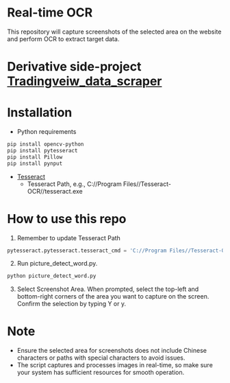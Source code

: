 # Real-time OCR
This repository will capture screenshots of the selected area on the website and perform OCR to extract target data.

# Derivative side-project [Tradingveiw_data_scraper](<https://github.com/xkllkx/Tradingveiw_data_scraper>)

# Installation
- Python requirements
```bash
pip install opencv-python
pip install pytesseract
pip install Pillow
pip install pynput
```
- [Tesseract](<https://github.com/tesseract-ocr/tesseract>)
  - Tesseract Path, e.g., C://Program Files//Tesseract-OCR//tesseract.exe

# How to use this repo
1. Remember to update Tesseract Path
```python
pytesseract.pytesseract.tesseract_cmd = 'C://Program Files//Tesseract-OCR//tesseract.exe'
```

2. Run picture_detect_word.py.
```bash
python picture_detect_word.py
```
3. Select Screenshot Area.
When prompted, select the top-left and bottom-right corners of the area you want to capture on the screen.
Confirm the selection by typing Y or y.

# Note
- Ensure the selected area for screenshots does not include Chinese characters or paths with special characters to avoid issues.
- The script captures and processes images in real-time, so make sure your system has sufficient resources for smooth operation.
